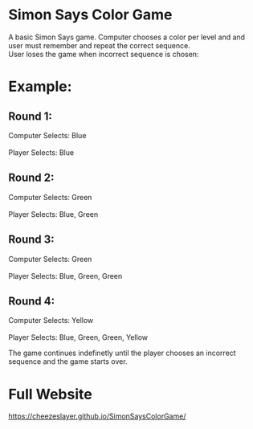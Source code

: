 # Simon Says Color Game
A basic Simon Says game.  Computer chooses a color per level and and user must remember and repeat the correct sequence.  <br>
User loses the game when incorrect sequence is chosen: 

# Example: 
## Round 1:
Computer Selects: Blue
<br>
<br>
Player Selects: Blue

## Round 2:
Computer Selects: Green
<br>
<br>
Player Selects: Blue, Green

## Round 3:
Computer Selects: Green
<br>
<br>
Player Selects: Blue, Green, Green

## Round 4: 
Computer Selects: Yellow
<br>
<br>
Player Selects: Blue, Green, Green, Yellow

The game continues indefinetly until the player chooses an incorrect sequence and the game starts over.  

# Full Website
https://cheezeslayer.github.io/SimonSaysColorGame/
